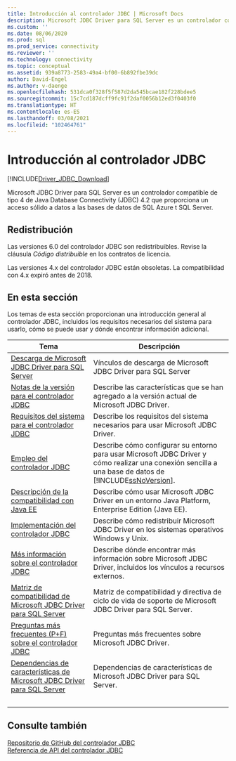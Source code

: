 ```yaml
---
title: Introducción al controlador JDBC | Microsoft Docs
description: Microsoft JDBC Driver para SQL Server es un controlador compatible de tipo 4 de Java Database Connectivity (JDBC) 4.2 que proporciona un acceso a datos a las bases de datos SQL.
ms.custom: ''
ms.date: 08/06/2020
ms.prod: sql
ms.prod_service: connectivity
ms.reviewer: ''
ms.technology: connectivity
ms.topic: conceptual
ms.assetid: 939a8773-2583-49a4-bf00-6b892fbe39dc
author: David-Engel
ms.author: v-daenge
ms.openlocfilehash: 531dca0f328f5f587d2da545bcae182f228bdee5
ms.sourcegitcommit: 15c7cd187dcff9fc91f2daf0056b12ed3f0403f0
ms.translationtype: HT
ms.contentlocale: es-ES
ms.lasthandoff: 03/08/2021
ms.locfileid: "102464761"
---
```

# <a name="overview-of-the-jdbc-driver"></a>Introducción al controlador JDBC

[!INCLUDE[Driver_JDBC_Download](../../includes/driver_jdbc_download.md)]

Microsoft JDBC Driver para SQL Server es un controlador compatible de tipo 4 de Java Database Connectivity (JDBC) 4.2 que proporciona un acceso sólido a datos a las bases de datos de SQL Azure t SQL Server.  

## <a name="redistribution"></a>Redistribución

Las versiones 6.0 del controlador JDBC son redistribuibles. Revise la cláusula _Código distribuible_ en los contratos de licencia.

Las versiones 4.x del controlador JDBC están obsoletas. La compatibilidad con 4.x expiró antes de 2018.

## <a name="in-this-section"></a>En esta sección  

Los temas de esta sección proporcionan una introducción general al controlador JDBC, incluidos los requisitos necesarios del sistema para usarlo, cómo se puede usar y dónde encontrar información adicional.  

|Tema|Descripción|  
|-----------|-----------------|  
|[Descarga de Microsoft JDBC Driver para SQL Server](../../connect/jdbc/download-microsoft-jdbc-driver-for-sql-server.md)|Vínculos de descarga de Microsoft JDBC Driver para SQL Server|  
|[Notas de la versión para el controlador JDBC](../../connect/jdbc/release-notes-for-the-jdbc-driver.md)|Describe las características que se han agregado a la versión actual de Microsoft JDBC Driver.|  
|[Requisitos del sistema para el controlador JDBC](../../connect/jdbc/system-requirements-for-the-jdbc-driver.md)|Describe los requisitos del sistema necesarios para usar Microsoft JDBC Driver.|  
|[Empleo del controlador JDBC](../../connect/jdbc/using-the-jdbc-driver.md)|Describe cómo configurar su entorno para usar Microsoft JDBC Driver y cómo realizar una conexión sencilla a una base de datos de [!INCLUDE[ssNoVersion](../../includes/ssnoversion-md.md)].|  
|[Descripción de la compatibilidad con Java EE](../../connect/jdbc/understanding-java-ee-support.md)|Describe cómo usar Microsoft JDBC Driver en un entorno Java Platform, Enterprise Edition (Java EE).|  
|[Implementación del controlador JDBC](../../connect/jdbc/deploying-the-jdbc-driver.md)|Describe cómo redistribuir Microsoft JDBC Driver en los sistemas operativos Windows y Unix.|  
|[Más información sobre el controlador JDBC](../../connect/jdbc/finding-additional-jdbc-driver-information.md)|Describe dónde encontrar más información sobre Microsoft JDBC Driver, incluidos los vínculos a recursos externos.|  
|[Matriz de compatibilidad de Microsoft JDBC Driver para SQL Server](../../connect/jdbc/microsoft-jdbc-driver-for-sql-server-support-matrix.md)|Matriz de compatibilidad y directiva de ciclo de vida de soporte de Microsoft JDBC Driver para SQL Server.|  
|[Preguntas más frecuentes (P+F) sobre el controlador JDBC](../../connect/jdbc/frequently-asked-questions-faq-for-jdbc-driver.yml)|Preguntas más frecuentes sobre Microsoft JDBC Driver.|  
|[Dependencias de características de Microsoft JDBC Driver para SQL Server](../../connect/jdbc/feature-dependencies-of-microsoft-jdbc-driver-for-sql-server.md)|Dependencias de características de Microsoft JDBC Driver para SQL Server.|
| &nbsp; | &nbsp; |

## <a name="see-also"></a>Consulte también  
 [Repositorio de GitHub del controlador JDBC](https://github.com/microsoft/mssql-jdbc)  
 [Referencia de API del controlador JDBC](../../connect/jdbc/reference/jdbc-driver-api-reference.md)  
  
  
